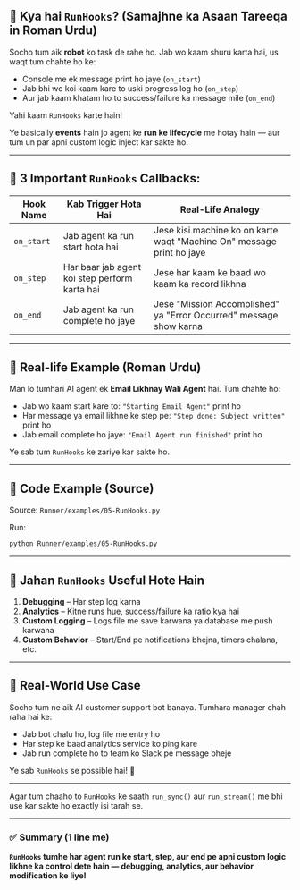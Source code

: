 ## 🔹 Kya hai `RunHooks`? (Samajhne ka Asaan Tareeqa in Roman Urdu)

Socho tum aik **robot** ko task de rahe ho. Jab wo kaam shuru karta hai, us waqt tum chahte ho ke:

* Console me ek message print ho jaye (`on_start`)
* Jab bhi wo koi kaam kare to uski progress log ho (`on_step`)
* Aur jab kaam khatam ho to success/failure ka message mile (`on_end`)

Yahi kaam `RunHooks` karte hain!

Ye basically **events** hain jo agent ke **run ke lifecycle** me hotay hain — aur tum un par apni custom logic inject kar sakte ho.

---

## 🔹 3 Important `RunHooks` Callbacks:

| Hook Name  | Kab Trigger Hota Hai                          | Real-Life Analogy                                                     |
| ---------- | --------------------------------------------- | --------------------------------------------------------------------- |
| `on_start` | Jab agent ka run start hota hai               | Jese kisi machine ko on karte waqt "Machine On" message print ho jaye |
| `on_step`  | Har baar jab agent koi step perform karta hai | Jese har kaam ke baad wo kaam ka record likhna                        |
| `on_end`   | Jab agent ka run complete ho jaye             | Jese "Mission Accomplished" ya "Error Occurred" message show karna    |

---

## 🔹 Real-life Example (Roman Urdu)

Man lo tumhari AI agent ek **Email Likhnay Wali Agent** hai. Tum chahte ho:

* Jab wo kaam start kare to: `"Starting Email Agent"` print ho
* Har message ya email likhne ke step pe: `"Step done: Subject written"` print ho
* Jab email complete ho jaye: `"Email Agent run finished"` print ho

Ye sab tum `RunHooks` ke zariye kar sakte ho.

---

## 🔹 Code Example (Source)

Source: `Runner/examples/05-RunHooks.py`

Run:

```bash
python Runner/examples/05-RunHooks.py
```

---

## 🔹 Jahan `RunHooks` Useful Hote Hain

1. **Debugging** – Har step log karna
2. **Analytics** – Kitne runs hue, success/failure ka ratio kya hai
3. **Custom Logging** – Logs file me save karwana ya database me push karwana
4. **Custom Behavior** – Start/End pe notifications bhejna, timers chalana, etc.

---

## 🔹 Real-World Use Case

Socho tum ne aik AI customer support bot banaya. Tumhara manager chah raha hai ke:

* Jab bot chalu ho, log file me entry ho
* Har step ke baad analytics service ko ping kare
* Jab run complete ho to team ko Slack pe message bheje

Ye sab `RunHooks` se possible hai! 🎯

---

Agar tum chaaho to `RunHooks` ke saath `run_sync()` aur `run_stream()` me bhi use kar sakte ho exactly isi tarah se.

---

### ✅ Summary (1 line me)

**`RunHooks` tumhe har agent run ke start, step, aur end pe apni custom logic likhne ka control dete hain — debugging, analytics, aur behavior modification ke liye!**
